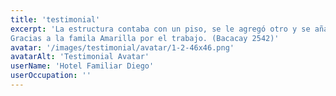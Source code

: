 ```yaml
---
title: 'testimonial'
excerpt: 'La estructura contaba con un piso, se le agregó otro y se añadieron más habitaciones. Se logró finalizar la obra con una terraza nueva con tender y lavarropa en tiempo record.
Gracias a la famila Amarilla por el trabajo. (Bacacay 2542)'
avatar: '/images/testimonial/avatar/1-2-46x46.png'
avatarAlt: 'Testimonial Avatar'
userName: 'Hotel Familiar Diego'
userOccupation: ''
---
```

